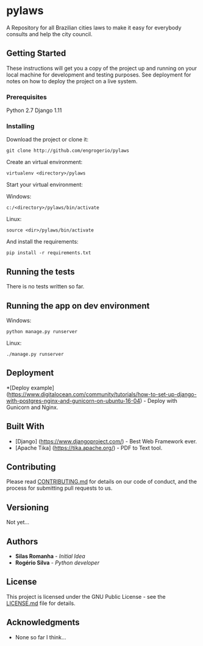 # pylaws
A Repository for all Brazilian cities laws to make it easy for everybody consults and help the city council.

## Getting Started

These instructions will get you a copy of the project up and running on your local machine for development and testing purposes. See deployment for notes on how to deploy the project on a live system.

### Prerequisites

Python 2.7
Django 1.11

### Installing

Download the project or clone it:


```
git clone http://github.com/engrogerio/pylaws
```

Create an virtual environment:

```
virtualenv <directory>/pylaws
```

Start your virtual environment:

Windows:
```
c:/<directory>/pylaws/bin/activate
```

Linux:
```
source <dir>/pylaws/bin/activate
```

And install the requirements:

```
pip install -r requirements.txt
```


## Running the tests

There is no tests written so far.


## Running the app on dev environment

Windows:
```
python manage.py runserver
```

Linux:
```
./manage.py runserver
```

## Deployment

*[Deploy example] (https://www.digitalocean.com/community/tutorials/how-to-set-up-django-with-postgres-nginx-and-gunicorn-on-ubuntu-16-04) - Deploy with Gunicorn and Nginx.

## Built With

* [Django] (https://www.djangoproject.com/) - Best Web Framework ever.
* [Apache Tika] (https://tika.apache.org/) - PDF to Text tool.


## Contributing

Please read [CONTRIBUTING.md](contributing.md) for details on our code of conduct, and the process for submitting pull requests to us.

## Versioning

Not yet...

## Authors

* **Silas Romanha** - *Initial Idea*
* **Rogério Silva** - *Python developer* 

## License

This project is licensed under the GNU Public License - see the [LICENSE.md](LICENSE.md) file for details.

## Acknowledgments

* None so far I think...

